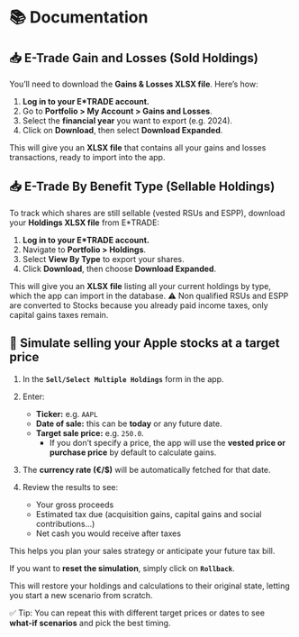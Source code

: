# 📚 Documentation

## 📥 E-Trade Gain and Losses (Sold Holdings)

You’ll need to download the **Gains & Losses XLSX file**.
Here’s how:

1. **Log in to your E*TRADE account.**
2. Go to **Portfolio > My Account > Gains and Losses**.
3. Select the **financial year** you want to export (e.g. 2024).
4. Click on **Download**, then select **Download Expanded**.

This will give you an **XLSX file** that contains all your gains and losses transactions, ready to import into the app.

## 📥  E-Trade By Benefit Type (Sellable Holdings)

To track which shares are still sellable (vested RSUs and ESPP), download your **Holdings XLSX file** from E*TRADE:

1. **Log in to your E*TRADE account.**
2. Navigate to **Portfolio > Holdings**.
3. Select **View By Type** to export your shares.
4. Click **Download**, then choose **Download Expanded**.

This will give you an **XLSX file** listing all your current holdings by type, which the app can import in the database. ⚠️ Non qualified RSUs and ESPP are converted to Stocks because you already paid income taxes, only capital gains taxes remain.

## 🧮 Simulate selling your Apple stocks at a target price

1. In the **`Sell/Select Multiple Holdings`** form in the app.
2. Enter:
   - **Ticker:** e.g. `AAPL`
   - **Date of sale:** this can be **today** or any future date.
   - **Target sale price:** e.g. `250.0`.
     - If you don’t specify a price, the app will use the **vested price or purchase price** by default to calculate gains.

3. The **currency rate (€/$)** will be automatically fetched for that date.

4. Review the results to see:
   - Your gross proceeds
   - Estimated tax due (acquisition gains, capital gains and social contributions...)
   - Net cash you would receive after taxes

This helps you plan your sales strategy or anticipate your future tax bill.

If you want to **reset the simulation**, simply click on **`Rollback`**.

This will restore your holdings and calculations to their original state, letting you start a new scenario from scratch.

✅ Tip: You can repeat this with different target prices or dates to see **what‑if scenarios** and pick the best timing.
